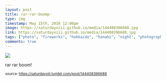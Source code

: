 ```yaml
---
layout: post
title: rar-rar-boomp-
type: img
timestamp: May 15th, 2016 12:00pm
image: https://saturdayxiii.github.io/media/144408396688.jpg
link: https://saturdayxiii.github.io/media/144408396688.jpg
tags: ["photo", "fireworks", "hokkaido", "hanabi", "night", "photography"]
comments: true
---
```

<img src="https://saturdayxiii.github.io/media/144408396688.jpg"/>

rar rar boom!
 
  
<small>source: https://saturdayxiii.tumblr.com/post/144408396688</small>